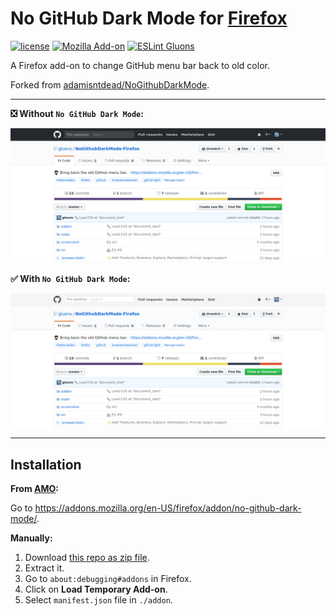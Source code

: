 # No GitHub Dark Mode for [Firefox](https://www.mozilla.org/firefox)
[![license](https://img.shields.io/github/license/gluons/NoGithubDarkMode-Firefox.svg?style=flat-square)](https://github.com/gluons/NoGithubDarkMode-Firefox/blob/master/LICENSE)
[![Mozilla Add-on](https://img.shields.io/amo/v/no-github-dark-mode.svg?style=flat-square)](https://addons.mozilla.org/en-US/firefox/addon/no-github-dark-mode/)
[![ESLint Gluons](https://img.shields.io/badge/code%20style-gluons-9C27B0.svg?style=flat-square)](https://github.com/gluons/eslint-config-gluons)

A Firefox add-on to change GitHub menu bar back to old color.

Forked from [adamisntdead/NoGithubDarkMode](https://github.com/adamisntdead/NoGithubDarkMode).

---

**:negative_squared_cross_mark: Without `No GitHub Dark Mode`:**

![Without No GitHub Dark Mode](./screenshot/without-no-github-darkmode-firefox.png)

**:white_check_mark: With `No GitHub Dark Mode`:**

![With No GitHub Dark Mode](./screenshot/with-no-github-darkmode-firefox.png)

---

## Installation

**From [AMO](https://addons.mozilla.org):**

Go to https://addons.mozilla.org/en-US/firefox/addon/no-github-dark-mode/.

**Manually:**

1. Download [this repo as zip file](https://github.com/gluons/NoGithubDarkMode-Firefox/releases/latest).
2. Extract it.
3. Go to `about:debugging#addons` in Firefox.
4. Click on **Load Temporary Add-on**.
5. Select `manifest.json` file in `./addon`.
